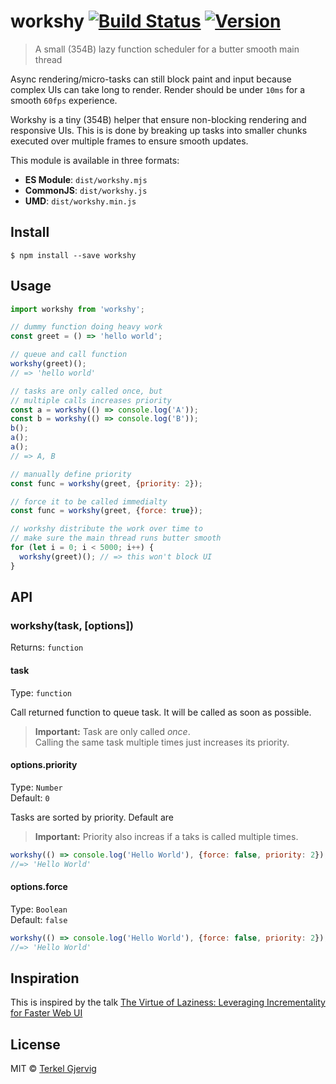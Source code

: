 # workshy [![Build Status](https://travis-ci.org/terkelg/workshy.svg?branch=master)](https://travis-ci.org/terkelg/workshy) [![Version](https://npmjs.org/package/workshy)](https://badgen.now.sh/npm/v/workshy)


> A small (354B) lazy function scheduler for a butter smooth main thread

Async rendering/micro-tasks can still block paint and input because complex UIs can take long to render. Render should be under `10ms` for a smooth `60fps` experience.

Workshy is a tiny (354B) helper that ensure non-blocking rendering and responsive UIs. This is is done by breaking up tasks into smaller chunks executed over multiple frames to ensure smooth updates.

This module is available in three formats:

* **ES Module**: `dist/workshy.mjs`
* **CommonJS**: `dist/workshy.js`
* **UMD**: `dist/workshy.min.js`


## Install

```
$ npm install --save workshy
```


## Usage

```js
import workshy from 'workshy';

// dummy function doing heavy work
const greet = () => 'hello world';

// queue and call function
workshy(greet)();
// => 'hello world'

// tasks are only called once, but
// multiple calls increases priority
const a = workshy(() => console.log('A'));
const b = workshy(() => console.log('B'));
b();
a();
a();
// => A, B

// manually define priority
const func = workshy(greet, {priority: 2});

// force it to be called immedialty
const func = workshy(greet, {force: true});

// workshy distribute the work over time to
// make sure the main thread runs butter smooth
for (let i = 0; i < 5000; i++) {
  workshy(greet)(); // => this won't block UI
}

```


## API

### workshy(task, [options])
Returns: `function`

#### task
Type: `function`

Call returned function to queue task. It will be called as soon as possible.

> **Important:** Task are only called _once_.<br> Calling the same task multiple times just increases its priority.

#### options.priority
Type: `Number`<br>
Default: `0`

Tasks are sorted by priority. Default are

> **Important:** Priority also increas if a taks is called multiple times.

```js
workshy(() => console.log('Hello World'), {force: false, priority: 2});
//=> 'Hello World'
```

#### options.force
Type: `Boolean`<br>
Default: `false`

```js
workshy(() => console.log('Hello World'), {force: false, priority: 2});
//=> 'Hello World'
```


## Inspiration

This is inspired by the talk [The Virtue of Laziness: Leveraging Incrementality for Faster Web UI](https://youtu.be/ypPRdtjGooc?t=510)


## License

MIT © [Terkel Gjervig](https://terkel.com)

